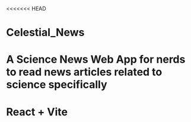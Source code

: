 <<<<<<< HEAD
# Celestial_News
A Science News Web App for nerds to read news articles related to science specifically
=======
# React + Vite
